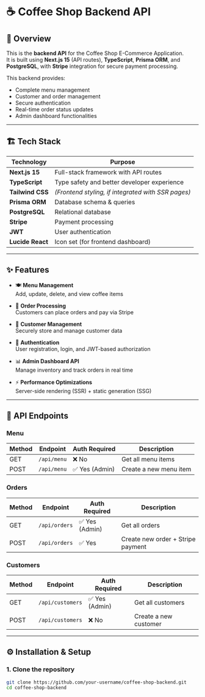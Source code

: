 # ☕ Coffee Shop Backend API

## 📌 Overview
This is the **backend API** for the Coffee Shop E-Commerce Application.  
It is built using **Next.js 15** (API routes), **TypeScript**, **Prisma ORM**, and **PostgreSQL**, with **Stripe** integration for secure payment processing.

This backend provides:
- Complete menu management
- Customer and order management
- Secure authentication
- Real-time order status updates
- Admin dashboard functionalities

---

## 🏗 Tech Stack

| Technology    | Purpose |
|---------------|---------|
| **Next.js 15** | Full-stack framework with API routes |
| **TypeScript** | Type safety and better developer experience |
| **Tailwind CSS** | *(Frontend styling, if integrated with SSR pages)* |
| **Prisma ORM** | Database schema & queries |
| **PostgreSQL** | Relational database |
| **Stripe** | Payment processing |
| **JWT** | User authentication |
| **Lucide React** | Icon set (for frontend dashboard) |

---

## ✨ Features

- 🍽 **Menu Management**  
  Add, update, delete, and view coffee items

- 🛒 **Order Processing**  
  Customers can place orders and pay via Stripe

- 👤 **Customer Management**  
  Securely store and manage customer data

- 🔐 **Authentication**  
  User registration, login, and JWT-based authorization

- 📊 **Admin Dashboard API**  
  Manage inventory and track orders in real time

- ⚡ **Performance Optimizations**  
  Server-side rendering (SSR) + static generation (SSG)

---

## 📡 API Endpoints

### **Menu**
| Method | Endpoint       | Auth Required | Description            |
|--------|---------------|--------------|------------------------|
| GET    | `/api/menu`   | ❌ No         | Get all menu items      |
| POST   | `/api/menu`   | ✅ Yes (Admin) | Create a new menu item  |

### **Orders**
| Method | Endpoint         | Auth Required | Description                       |
|--------|-----------------|--------------|-----------------------------------|
| GET    | `/api/orders`   | ✅ Yes (Admin) | Get all orders                    |
| POST   | `/api/orders`   | ✅ Yes        | Create new order + Stripe payment |

### **Customers**
| Method | Endpoint             | Auth Required | Description             |
|--------|---------------------|--------------|-------------------------|
| GET    | `/api/customers`    | ✅ Yes (Admin) | Get all customers       |
| POST   | `/api/customers`    | ❌ No         | Create a new customer   |

---

## ⚙️ Installation & Setup

### **1. Clone the repository**
```bash
git clone https://github.com/your-username/coffee-shop-backend.git
cd coffee-shop-backend
